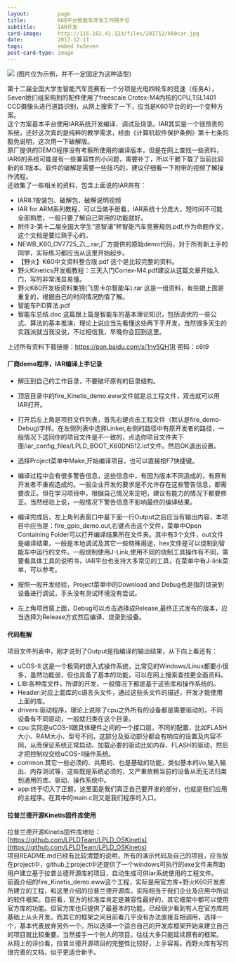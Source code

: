 ```yaml
---
layout:         page
title:          K60平台智能车开发工作随手记
subtitle:       IAR开发
card-image:     http://115.182.41.123/files/201712/k60car.jpg
date:           2017-12-11
tags:           embed toSeven
post-card-type: image
---
```

![](http://115.182.41.123/files/201712/k60car.jpg)
(图片仅为示例，并不一定固定为这种造型)

第十二届全国大学生智能汽车竞赛有一个分项是光电四轮车的竞速（任务A），Seven她们组采购到的配件使用了freescale Crotex-M4内核的CPU,TSL1401 CCD摄像头进行道路识别，从网上搜索了一下，应当是K60平台的的一个变种方案。  
这个方案基本平台使用IAR系统开发编译、调试及烧录。IAR其实是一个很昂贵的系统，还好这次真的是纯粹的教学需求，经由《计算机软件保护条例》第十七条的豁免说明，这次用一下破解版。  
原厂提供的DEMO程序没有考察所使用的编译版本，但是在网上查找一些资料，IAR6的系统可能是有一些兼容性的小问题，需要补丁，所以干脆下载了当前比较新的8.1版本。软件的破解是需要一些技巧的，建议仔细看一下附带的视频了解操作流程。  
还收集了一些相关的资料，包含上面说的IAR共有：
* IAR8.1安装包、破解包、破解说明视频
* IAR for ARM系列教程，可以当做手册看，IAR系统十分庞大，短时间不可能全部熟悉，一般只要了解自己常用的功能就好。
* 附件3-第十二届全国大学生“恩智浦”杯智能汽车竞赛规则.pdf,作为命题作文，这个文档是要烂熟于心的。
* NEWB_K60_OV7725_ZL_.rar,厂方提供的原始demo代码，对于所有新上手的同学，实际练习都应当从这里开始起步。
* 【野火】K60中文资料整合版.pdf 这个是比较完整的资料。
* 野火Kinetics开发板教程：三天入门Cortex-M4.pdf建议从这篇文章开始入门，写的非常浅显易懂。
* 野火K60开发板资料集锦(飞思卡尔智能车).rar 这是一组资料，有些跟上面是重复的，根据自己的时间情况酌情了解。
* 智能车PID算法.pdf
* 智能车总结.doc 这篇跟上篇是智能车的基本理论知识，包括调优的一些公式、算法的基本推演，理论上说应当先看懂这些再下手开发，当然很多天生的实践派就当我没说，不过相信我，早晚你会回到这里。

上述所有资料下载链接：https://pan.baidu.com/s/1nv5QH1R  密码：c6t9  


#### 厂商demo程序，IAR编译上手记录
* 解压到自己的工作目录，不要破坏原有的目录结构。
* 顶层目录中的fire_Kinetis_demo.eww文件就是总工程文件，双击就可以用IAR打开。
* 打开后左上角是项目文件列表，首先右键点击工程文件（默认是fire_demo-Debug)字样。在左侧列表中选择Linker,右侧的路径中有原开发者的路径，一般情况下这同你的项目文件是不一致的，点选你项目文件夹下面/iar_config_files/LPLD_BOOT_K60DN512.icf文件。然后OK退出设置。
* 选择Project菜单中Make,开始编译项目，也可以直接按F7快捷键。
* 编译过程中会有很多警告信息，这些信息中，有因为版本不同造成的，有原有开发者不重视造成的。一般企业开发的要求是不允许存在这些警告信息，都需要改正。但在学习项目中，根据自己情况来定吧，建议有能力的情况下都要修正。当然经验上说，一般情况下警告信息不影响最终的编译结果。

* 编译完成后，左上角列表窗口中最下面一行Output之后应当有输出内容，本项目中应当是：fire_gpio_demo.out,右键点击这个文件，菜单中Open Containing Folder可以打开编译结果所在文件夹。其中有3个文件，out文件是编译结果，一般是本地调试及其它一些特殊用途，hex文件是可以烧制到智能车中运行的文件。一般烧制使用J-Link,使用不同的烧制工具操作有不同，需要看具体工具的说明书，IAR平台也支持大多常见的工具，在菜单中有J-link菜单，可以参考。
* 按照一般开发经验，Project菜单中的Download and Debug也是指的烧录到设备进行调试，手头没有测试环境没有尝试。
* 左上角项目窗上面，Debug可以点击选择成Release,最终正式发布的版本，应当选择为Release方式然后编译、烧录到设备。

#### 代码粗解
项目文件列表中，刚才说到了Output是指编译的输出结果，从下向上看还有：  
* uCOS-II:这是一个极简的嵌入式操作系统，比常见的Windows/Linux都要小很多，虽然功能弱，但也具备了基本的功能，可以在网上搜索查找更全面资料。
* LIB:各种库文件，所谓的开发，一般情况下都是基于这些库和操作系统的。
* Header:对应上面库的c语言头文件，通过这些头文件的描述，开发才能使用上面的库。
* drivers:驱动程序，理论上说除了cpu之外所有的设备都是需要驱动的，不同设备有不同驱动，一般就归类在这个目录。
* cpu:实际是uCOS-II跟具体硬件之间的一个接口层，不同的配置，比如FLASH大小、RAM大小、型号不同，这部分及驱动部分都会有响应的设置及内容不同，从而保证系统正常启动、加载必要的驱动比如内存、FLASH的驱动，然后才把控制权交给uCOS-II操作系统。
* common:其它一些必须的、共用的、也是基础的功能，类似基本的i/o,输入输出、内存测试等，这些既是系统必须的，又严重依赖当前的设备从而无法归类到通用的库、驱动、操作系统中。
* app:终于切入了正题，这里面是我们真正自己要开发的部分，也就是我们应用的主程序。在其中的main.c则又是我们程序的入口。

#### 拉普兰德开源Kinetis固件库使用
拉普兰德开源Kinetis固件库地址：[https://github.com/LPLDTeam/LPLD_OSKinetis](https://github.com/LPLDTeam/LPLD_OSKinetis)  
项目README.md已经有比较清楚的说明，所有的演示代码及自己的项目，应当放在project中，github上project中还提供了一个windows可执行的exe文件来帮助用户建立基于拉普兰德开源库的项目，自动生成可供iar系统使用的工程文件。  
前面介绍的fire_Kinetis_demo.eww这个工程，实际是用官方库+野火K60开发库所建立的工程，和这里介绍的拉普兰德开源库，实际相当于我们企业及应用中所说的软件框架。目前看，官方的标准库肯定是兼容性最好的，其它框架中都可以使用官方库的功能。但官方库也只提供了最基本的功能，已经很少看到有人在官方库的基础上从头开发。而其它的框架之间目前看几乎没有办法直接互相调用，选择一个，基本代表放弃另外一个。所以选择一个适合自己的开发库框架开始来建立自己的项目就比较重要。当然接手一个别人的项目，往往大多只能延续原有的框架。  
从网上的评价看，拉普兰德开源项目的完整性比较好，上手容易。而野火库有写的很完善的文档，似乎更适合新手。  


